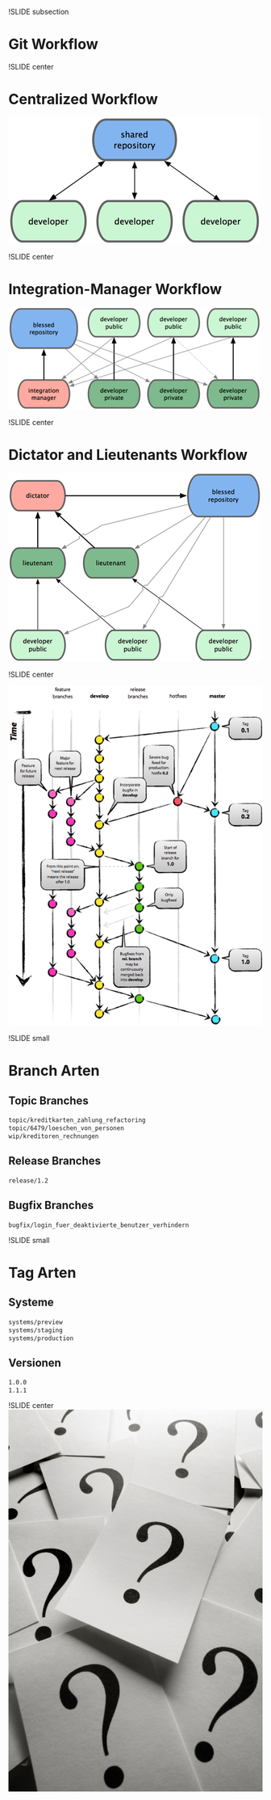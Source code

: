 !SLIDE subsection

# Git Workflow #

!SLIDE center

# Centralized Workflow #

![git_workflow](centralized.png)

!SLIDE center

# Integration-Manager Workflow #

![git_workflow](integrator.png)

!SLIDE center

# Dictator and Lieutenants Workflow #

![git_workflow](dictator.png)

!SLIDE center

![git_workflow](gitflow.png)

!SLIDE small
# Branch Arten #

## Topic Branches ##

    topic/kreditkarten_zahlung_refactoring
    topic/6479/loeschen_von_personen
    wip/kreditoren_rechnungen

## Release Branches ##

    release/1.2

## Bugfix Branches ##

    bugfix/login_fuer_deaktivierte_benutzer_verhindern

!SLIDE small
# Tag Arten #

## Systeme ##
    systems/preview
    systems/staging
    systems/production

## Versionen ##
    1.0.0
    1.1.1

!SLIDE center
![git_workflow](questions.jpg)
